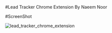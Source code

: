 #Lead Tracker Chrome Extension By Naeem Noor


#ScreenShot

![lead_tracker_chrome_extension](https://user-images.githubusercontent.com/56517738/174840890-0f5c02ac-d69b-4d1c-a499-e2d51ed5ada9.png)
